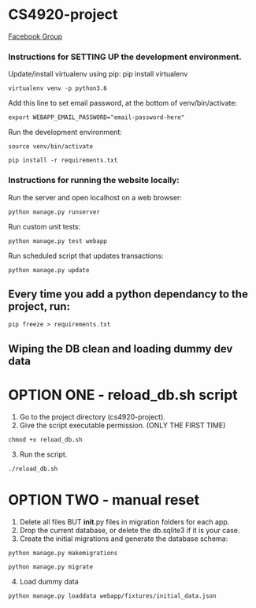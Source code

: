 # CS4920-project

[Facebook Group](https://www.facebook.com/groups/246537335979315/?fref=nf)

### Instructions for SETTING UP the development environment.

Update/install virtualenv using pip: pip install virtualenv
```
virtualenv venv -p python3.6
```
Add this line to set email password, at the bottom of venv/bin/activate:
```
export WEBAPP_EMAIL_PASSWORD="email-password-here"
```
Run the development environment:
```
source venv/bin/activate

pip install -r requirements.txt
```

### Instructions for running the website locally:

Run the server and open localhost on a web browser:
```
python manage.py runserver
```
Run custom unit tests:
```
python manage.py test webapp
```
Run scheduled script that updates transactions:
```
python manage.py update
```

## Every time you add a python dependancy to the project, run:
```
pip freeze > requirements.txt
```

## Wiping the DB clean and loading dummy dev data

# OPTION ONE - reload_db.sh script
1. Go to the project directory (cs4920-project).
2. Give the script executable permission. (ONLY THE FIRST TIME)
```
chmod +x reload_db.sh
```
3. Run the script.
```
./reload_db.sh
```

# OPTION TWO - manual reset
1. Delete all files BUT __init__.py files in migration folders for each app.
2. Drop the current database, or delete the db.sqlite3 if it is your case.
3. Create the initial migrations and generate the database schema:
```
python manage.py makemigrations

python manage.py migrate
```
4. Load dummy data
```
python manage.py loaddata webapp/fixtures/initial_data.json
```
